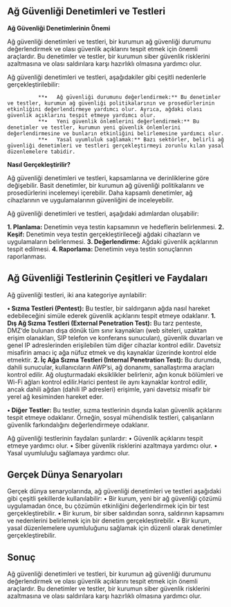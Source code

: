 ## Ağ Güvenliği Denetimleri ve Testleri

**Ağ Güvenliği Denetimlerinin Önemi**

Ağ güvenliği denetimleri ve testleri, bir kurumun ağ güvenliği durumunu değerlendirmek ve olası güvenlik açıklarını tespit etmek için önemli araçlardır. Bu denetimler ve testler, bir kurumun siber güvenlik risklerini azaltmasına ve olası saldırılara karşı hazırlıklı olmasına yardımcı olur.

Ağ güvenliği denetimleri ve testleri, aşağıdakiler gibi çeşitli nedenlerle gerçekleştirilebilir:

              **•	Ağ güvenliği durumunu değerlendirmek:** Bu denetimler ve testler, kurumun ağ güvenliği politikalarının ve prosedürlerinin etkinliğini değerlendirmeye yardımcı olur. Ayrıca, ağdaki olası güvenlik açıklarını tespit etmeye yardımcı olur.
              **•	Yeni güvenlik önlemlerini değerlendirmek:** Bu denetimler ve testler, kurumun yeni güvenlik önlemlerini değerlendirmesine ve bunların etkinliğini belirlemesine yardımcı olur.
              **•	Yasal uyumluluk sağlamak:** Bazı sektörler, belirli ağ güvenliği denetimleri ve testleri gerçekleştirmeyi zorunlu kılan yasal düzenlemelere tabidir.

**Nasıl Gerçekleştirilir?**

Ağ güvenliği denetimleri ve testleri, kapsamlarına ve derinliklerine göre değişebilir. Basit denetimler, bir kurumun ağ güvenliği politikalarını ve prosedürlerini incelemeyi içerebilir. Daha kapsamlı denetimler, ağ cihazlarının ve uygulamalarının güvenliğini de inceleyebilir.

Ağ güvenliği denetimleri ve testleri, aşağıdaki adımlardan oluşabilir:

**1.	Planlama:** Denetimin veya testin kapsamının ve hedeflerin belirlenmesi.
**2.	Keşif:** Denetimin veya testin gerçekleştirileceği ağdaki cihazların ve uygulamaların belirlenmesi.
**3.	Değerlendirme:** Ağdaki güvenlik açıklarının tespit edilmesi.
**4.	Raporlama:** Denetimin veya testin sonuçlarının raporlanması.





## Ağ Güvenliği Testlerinin Çeşitleri ve Faydaları

Ağ güvenliği testleri, iki ana kategoriye ayrılabilir:

**•	Sızma Testleri (Pentest):** Bu testler, bir saldırganın ağda nasıl hareket edebileceğini simüle ederek güvenlik açıklarını tespit etmeye odaklanır.
        **1.	Dış Ağ Sızma Testleri (External Penetration Test):** Bu tarz penteste, DMZ‘de bulunan dışa dönük tüm sınır kaynakları (web siteleri, uzaktan erişim olanakları, SIP telefon ve konferans sunucuları), güvenlik duvarları ve genel IP adreslerinden erişilebilen tüm diğer cihazlar kontrol edilir. Davetsiz misafirin amacı iç ağa nüfuz etmek ve dış kaynaklar üzerinde kontrol elde etmektir.
        **2.	İç Ağa Sızma Testleri (Internal Penetration Test):** Bu durumda, dahili sunucular, kullanıcıların AWP’si, ağ donanımı, sanallaştırma araçları kontrol edilir. Ağ oluşturmadaki eksiklikler belirlenir, ağın konuk bölümleri ve Wi-Fi ağları kontrol edilir.Harici pentest ile aynı kaynaklar kontrol edilir, ancak dahili ağdan (dahili IP adresleri) erişimle, yani davetsiz misafir bir yerel ağ kesiminden hareket eder.

**•	Diğer Testler:** Bu testler, sızma testlerinin dışında kalan güvenlik açıklarını tespit etmeye odaklanır. Örneğin, sosyal mühendislik testleri, çalışanların güvenlik farkındalığını değerlendirmeye odaklanır.

Ağ güvenliği testlerinin faydaları şunlardır:
•	Güvenlik açıklarını tespit etmeye yardımcı olur.
•	Siber güvenlik risklerini azaltmaya yardımcı olur.
•	Yasal uyumluluğu sağlamaya yardımcı olur.

## Gerçek Dünya Senaryoları

Gerçek dünya senaryolarında, ağ güvenliği denetimleri ve testleri aşağıdaki gibi çeşitli şekillerde kullanılabilir:
  •	Bir kurum, yeni bir ağ güvenliği çözümü uygulamadan önce, bu çözümün etkinliğini değerlendirmek için bir test gerçekleştirebilir.
  •	Bir kurum, bir siber saldırıdan sonra, saldırının kapsamını ve nedenlerini belirlemek için bir denetim gerçekleştirebilir.
  •	Bir kurum, yasal düzenlemelere uyumluluğunu sağlamak için düzenli olarak denetimler gerçekleştirebilir.



## Sonuç

Ağ güvenliği denetimleri ve testleri, bir kurumun ağ güvenliği durumunu değerlendirmek ve olası güvenlik açıklarını tespit etmek için önemli araçlardır. Bu denetimler ve testler, bir kurumun siber güvenlik risklerini azaltmasına ve olası saldırılara karşı hazırlıklı olmasına yardımcı olur.
